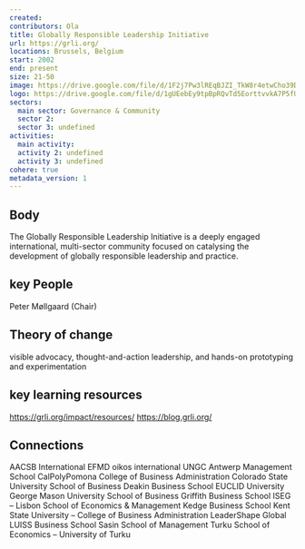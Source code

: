 ```yaml
---
created:
contributors: Ola
title: Globally Responsible Leadership Initiative
url: https://grli.org/
locations: Brussels, Belgium
start: 2002
end: present
size: 21-50
image: https://drive.google.com/file/d/1F2j7Pw3lREqBJZI_TkW8r4etwCho39D_/view?usp=drive_link
logo: https://drive.google.com/file/d/1gUEebEy9tpBpRQvTd5EorttvvkA7P5fU/view?usp=drive_link
sectors:
  main sector: Governance & Community
  sector 2: 
  sector 3: undefined
activities: 
  main activity: 
  activity 2: undefined
  activity 3: undefined
cohere: true
metadata_version: 1
---
```



## Body

The Globally Responsible Leadership Initiative is a deeply engaged international, multi-sector community focused on catalysing the development of globally responsible leadership and practice.



## key People

Peter Møllgaard (Chair)

## Theory of change

visible advocacy, thought-and-action leadership, and hands-on prototyping and experimentation

## key learning resources

https://grli.org/impact/resources/
https://blog.grli.org/

## Connections


AACSB International
EFMD
oikos international
UNGC
Antwerp Management School
CalPolyPomona College of Business Administration
Colorado State University School of Business
Deakin Business School
EUCLID University
George Mason University School of Business
Griffith Business School
ISEG – Lisbon School of Economics & Management
Kedge Business School
Kent State University – College of Business Administration
LeaderShape Global
LUISS Business School
Sasin School of Management
Turku School of Economics – University of Turku


